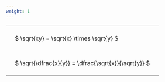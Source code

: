 ```yaml
---
weight: 1
---
```


<style type="text/css">
#T_67c93 th.col_heading {
  text-align: left;
  font-size: 1em;
}
#T_67c93 td {
  text-align: left;
  font-size: 1em;
  padding: 1.5em;
}
</style>
<table id="T_67c93">
  <thead>
  </thead>
  <tbody>
    <tr>
      <td id="T_67c93_row0_col0" class="data row0 col0" >$ \sqrt{xy} = \sqrt{x} \times \sqrt{y} $</td>
    </tr>
    <tr>
      <td id="T_67c93_row1_col0" class="data row1 col0" >$ \sqrt{\dfrac{x}{y}} = \dfrac{\sqrt{x}}{\sqrt{y}} $</td>
    </tr>
  </tbody>
</table>
